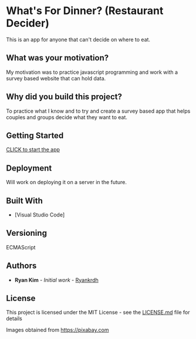 # What's For Dinner? (Restaurant Decider)

This is an app for anyone that can't decide on where to eat.

## What was your motivation?

My motivation was to practice javascript programming and work with a survey based website that can hold data.

## Why did you build this project?

To practice what I know and to try and create a survey based app that helps couples and groups decide what they want to eat.

## Getting Started

<a href="https://ryankrdh.github.io/Restaurant-Decider/">CLICK to start the app</a>

## Deployment

Will work on deploying it on a server in the future.

## Built With

- [Visual Studio Code]

## Versioning

ECMAScript

## Authors

- **Ryan Kim** - _Initial work_ - [Ryankrdh](https://github.com/ryankrdh)

## License

This project is licensed under the MIT License - see the [LICENSE.md](LICENSE.md) file for details

Images obtained from https://pixabay.com
